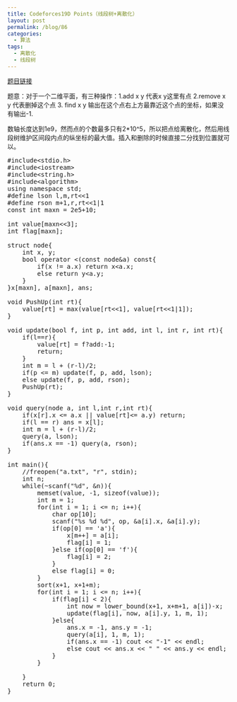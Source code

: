 ```yaml
---
title: Codeforces19D Points（线段树+离散化）
layout: post
permalink: /blog/86
categories:
  - 算法
tags:
  - 离散化
  - 线段树
---
```

<a href="http://codeforces.com/contest/19/problem/D" target="_blank">题目链接</a>

题意：对于一个二维平面，有三种操作：1.add x y 代表x y这里有点 2.remove x y 代表删掉这个点 3. find x y 输出在这个点右上方最靠近这个点的坐标，如果没有输出-1.

数轴长度达到1e9，然而点的个数最多只有2*10^5，所以把点给离散化，然后用线段树维护区间段内点的纵坐标的最大值。插入和删除的时候直接二分找到位置就可以。

<pre class="brush: cpp; title: ; notranslate" title="">#include&lt;stdio.h&gt;
#include&lt;iostream&gt;
#include&lt;string.h&gt;
#include&lt;algorithm&gt;
using namespace std;
#define lson l,m,rt&lt;&lt;1
#define rson m+1,r,rt&lt;&lt;1|1
const int maxn = 2e5+10;

int value[maxn&lt;&lt;3];
int flag[maxn];

struct node{
    int x, y;
    bool operator &lt;(const node&a) const{
        if(x != a.x) return x&lt;a.x;
        else return y&lt;a.y;
    }
}x[maxn], a[maxn], ans;

void PushUp(int rt){
    value[rt] = max(value[rt&lt;&lt;1], value[rt&lt;&lt;1|1]);
}

void update(bool f, int p, int add, int l, int r, int rt){
    if(l==r){
        value[rt] = f?add:-1;
        return;
    }
    int m = l + (r-l)/2;
    if(p &lt;= m) update(f, p, add, lson);
    else update(f, p, add, rson);
    PushUp(rt);
}

void query(node a, int l,int r,int rt){
    if(x[r].x &lt;= a.x || value[rt]&lt;= a.y) return;
    if(l == r) ans = x[l];
    int m = l + (r-l)/2;
    query(a, lson);
    if(ans.x == -1) query(a, rson);
}

int main(){
    //freopen("a.txt", "r", stdin);
    int n;
    while(~scanf("%d", &n)){
        memset(value, -1, sizeof(value));
        int m = 1;
        for(int i = 1; i &lt;= n; i++){
            char op[10];
            scanf("%s %d %d", op, &a[i].x, &a[i].y);
            if(op[0] == 'a'){
                x[m++] = a[i];
                flag[i] = 1;
            }else if(op[0] == 'f'){
                flag[i] = 2;
            }
            else flag[i] = 0;
        }
        sort(x+1, x+1+m);
        for(int i = 1; i &lt;= n; i++){
            if(flag[i] &lt; 2){
                int now = lower_bound(x+1, x+m+1, a[i])-x;
                update(flag[i], now, a[i].y, 1, m, 1);
            }else{
                ans.x = -1, ans.y = -1;
                query(a[i], 1, m, 1);
                if(ans.x == -1) cout &lt;&lt; "-1" &lt;&lt; endl;
                else cout &lt;&lt; ans.x &lt;&lt; " " &lt;&lt; ans.y &lt;&lt; endl;
            }
        }

    }
    return 0;
}
</pre>